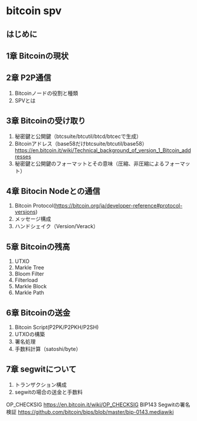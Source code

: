 # bitcoin spv

## はじめに

## 1章 Bitcoinの現状

## 2章 P2P通信
1. Bitcoinノードの役割と種類
2. SPVとは

## 3章 Bitcoinの受け取り
1. 秘密鍵と公開鍵（btcsuite/btcutil/btcd/btcecで生成）
2. Bitcoinアドレス（base58だけbtcsuite/btcutil/base58）https://en.bitcoin.it/wiki/Technical_background_of_version_1_Bitcoin_addresses
3. 秘密鍵と公開鍵のフォーマットとその意味（圧縮、非圧縮によるフォーマット）

## 4章 Bitocin Nodeとの通信
1. Bitcoin Protocol(https://bitcoin.org/ja/developer-reference#protocol-versions)
2. メッセージ構成
3. ハンドシェイク（Version/Verack）

## 5章 Bitcoinの残高
1. UTXO
2. Markle Tree
3. Bloom Filter
4. Filterload
5. Markle Block
6. Markle Path

## 6章 Bitcoinの送金
1. Bitcoin Script(P2PK/P2PKH/P2SH)
2. UTXOの構築
3. 署名処理
4. 手数料計算（satoshi/byte）

## 7章 segwitについて
1. トランザクション構成
2. segwitの場合の送金と手数料

OP_CHECKSIG https://en.bitcoin.it/wiki/OP_CHECKSIG
BIP143 Segwitの署名検証 https://github.com/bitcoin/bips/blob/master/bip-0143.mediawiki

